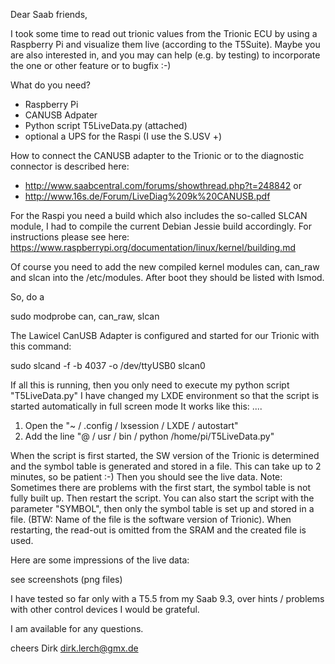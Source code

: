 Dear Saab friends,

I took some time to read out trionic values from the Trionic ECU by using a Raspberry Pi and visualize them live (according to the T5Suite).
Maybe you are also interested in, and you may can help (e.g. by testing) to incorporate the one or other feature or to bugfix :-)

What do you need?

- Raspberry Pi
- CANUSB Adpater
- Python script T5LiveData.py (attached)
- optional a UPS for the Raspi (I use the S.USV +)


How to connect the CANUSB adapter to the Trionic or to the diagnostic connector is described here:
- http://www.saabcentral.com/forums/showthread.php?t=248842 or
- http://www.16s.de/Forum/LiveDiag%209k%20CANUSB.pdf


For the Raspi you need a build which also includes the so-called SLCAN module,
I had to compile the current Debian Jessie build accordingly.
For instructions please see here:
https://www.raspberrypi.org/documentation/linux/kernel/building.md

Of course you need to add the new compiled kernel modules can, can_raw and slcan into the /etc/modules.
After boot they should be listed with lsmod.

So, do a 

sudo modprobe can, can_raw, slcan

The Lawicel CanUSB Adapter is configured and started for our Trionic with this command:

sudo slcand -f -b 4037 -o /dev/ttyUSB0 slcan0


If all this is running, then you only need to execute my python script "T5LiveData.py"
I have changed my LXDE environment so that the script is started automatically in full screen mode
It works like this: ....

1) Open the "~ / .config / lxsession / LXDE / autostart"
2) Add the line "@ / usr / bin / python /home/pi/T5LiveData.py"


When the script is first started, the SW version of the Trionic is determined and the symbol table is generated and stored in a file.
This can take up to 2 minutes, so be patient :-)
Then you should see the live data.
Note:
Sometimes there are problems with the first start, the symbol table is not fully built up. Then restart the script.
You can also start the script with the parameter "SYMBOL", then only the symbol table is set up and stored in a file.
(BTW: Name of the file is the software version of Trionic).
When restarting, the read-out is omitted from the SRAM and the created file is used.


Here are some impressions of the live data:

see screenshots (png files)


I have tested so far only with a T5.5 from my Saab 9.3, over hints / problems with other control devices I would be grateful.

I am available for any questions.

cheers
Dirk
dirk.lerch@gmx.de
